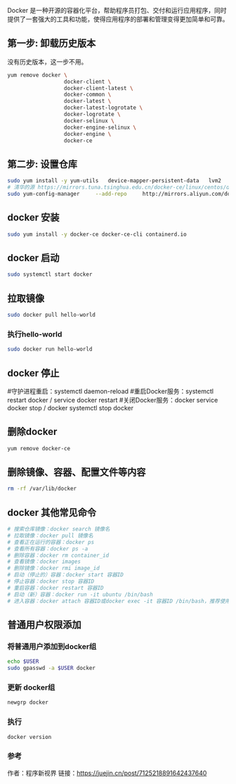Docker 是一种开源的容器化平台，帮助程序员打包、交付和运行应用程序，同时提供了一套强大的工具和功能，使得应用程序的部署和管理变得更加简单和可靠。

## 第一步: 卸载历史版本
没有历史版本，这一步不用。
```bash
yum remove docker \
                  docker-client \
                  docker-client-latest \
                  docker-common \
                  docker-latest \
                  docker-latest-logrotate \
                  docker-logrotate \
                  docker-selinux \
                  docker-engine-selinux \
                  docker-engine \
                  docker-ce
```

## 第二步: 设置仓库
```bash
sudo yum install -y yum-utils   device-mapper-persistent-data   lvm2
# 清华的源 https://mirrors.tuna.tsinghua.edu.cn/docker-ce/linux/centos/docker-ce.repo
sudo yum-config-manager     --add-repo     http://mirrors.aliyun.com/docker-ce/linux/centos/docker-ce.repo
```

## docker 安装
```bash
sudo yum install -y docker-ce docker-ce-cli containerd.io
```

## docker 启动
```bash
sudo systemctl start docker
```

## 拉取镜像
```bash
sudo docker pull hello-world
```
### 执行hello-world
```bash
sudo docker run hello-world
```
## docker 停止
#守护进程重启：systemctl daemon-reload
#重启Docker服务：systemctl restart docker / service docker restart
#关闭Docker服务：docker service docker stop / docker systemctl stop docker

## 删除docker
```bash
yum remove docker-ce
```

## 删除镜像、容器、配置文件等内容
```bash
rm -rf /var/lib/docker
```

## docker 其他常见命令
```bash
# 搜索仓库镜像：docker search 镜像名
# 拉取镜像：docker pull 镜像名
# 查看正在运行的容器：docker ps
# 查看所有容器：docker ps -a
# 删除容器：docker rm container_id
# 查看镜像：docker images
# 删除镜像：docker rmi image_id
# 启动（停止的）容器：docker start 容器ID
# 停止容器：docker stop 容器ID
# 重启容器：docker restart 容器ID
# 启动（新）容器：docker run -it ubuntu /bin/bash
# 进入容器：docker attach 容器ID或docker exec -it 容器ID /bin/bash，推荐使用后者。
```

## 普通用户权限添加
### 将普通用户添加到docker组
```bash
echo $USER
sudo gpasswd -a $USER docker
```
### 更新 docker组
```bash
newgrp docker
```
### 执行
```bash
docker version
```

### 参考
作者：程序新视界
链接：https://juejin.cn/post/7125218891642437640

